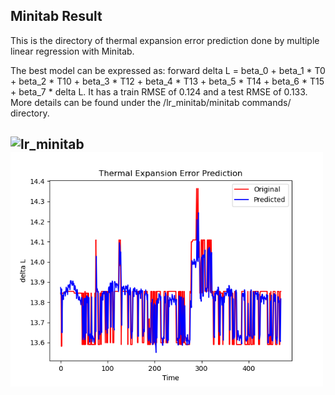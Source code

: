## Minitab Result
This is the directory of thermal expansion error prediction done by multiple linear regression with Minitab. 

The best model can be expressed as: forward delta L = beta_0 + beta_1 * T0 + beta_2 * T10 + beta_3 * T12 + beta_4 * T13 + beta_5 * T14 + beta_6 * T15 + beta_7 * delta L. It has a train RMSE of 0.124 and a test RMSE of 0.133. More details can be found under the /lr_minitab/minitab commands/ directory.

## <img width="500" alt="lr_minitab" src="https://github.com/ruoheng-du/thermal-expansion-error-prediction/blob/main/lr_minitab/best%20model/%2395-train.png"> <img width="500" alt="lstm_keras_predict" src="https://github.com/ruoheng-du/thermal-expansion-error-prediction/blob/main/lstm_keras/best%20model/%2395-predict.png">
